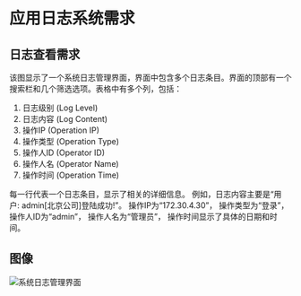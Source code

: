 ﻿# 应用日志系统需求

## 日志查看需求
该图显示了一个系统日志管理界面，界面中包含多个日志条目。界面的顶部有一个搜索栏和几个筛选选项。表格中有多个列，包括：

1. 日志级别 (Log Level)
2. 日志内容 (Log Content)
3. 操作IP (Operation IP)
4. 操作类型 (Operation Type)
5. 操作人ID (Operator ID)
6. 操作人名 (Operator Name)
7. 操作时间 (Operation Time)

每一行代表一个日志条目，显示了相关的详细信息。
例如，日志内容主要是“用户: admin[北京公司]登陆成功!”。
操作IP为“172.30.4.30”，
操作类型为“登录”，
操作人ID为“admin”，
操作人名为“管理员”，
操作时间显示了具体的日期和时间。

## 图像
![系统日志管理界面](url_to_image)
